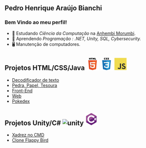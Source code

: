 <!-- Cabeçalhos -->

## Pedro Henrique Araújo Bianchi

### Bem Vindo ao meu perfil!

 - 🎒 Estudando *Ciência da Computação* na [Anhembi Morumbi](https://portal.anhembi.br/).
 - 📝 Aprendendo *Programação : .NET,  Unity,  SQL,  Cybersecurity.*
 - 🖥️ Manutenção de computadores.

## Projetos HTML/CSS/Java <img src="https://raw.githubusercontent.com/devicons/devicon/master/icons/html5/html5-original-wordmark.svg" alt="html5" width="40" height="40"/> <img src="https://raw.githubusercontent.com/devicons/devicon/master/icons/css3/css3-original-wordmark.svg" alt="css3" width="40" height="40"/>  <img src="https://raw.githubusercontent.com/devicons/devicon/master/icons/javascript/javascript-original.svg" alt="javascript" width="40" height="40"/>

- [Decodificador de texto](https://github.com/PedroBianchiDev/Challenger1-Oracle-Alura)
-  [Pedra, Papel, Tesoura](https://github.com/PedroBianchiDev/Pedra-Papel-Tesoura)
-  [Front-End](https://github.com/PedroBianchiDev/Projeto-Front-End)
-  [Web](https://pedrobianchidev.github.io/ProjetoWeb/)
- [Pokedex](https://github.com/PedroBianchiDev/Pokedex)

## Projetos Unity/C#      <img src="https://www.vectorlogo.zone/logos/unity3d/unity3d-icon.svg" alt="unity" width="40" height="40"/> <img src="https://raw.githubusercontent.com/devicons/devicon/master/icons/csharp/csharp-original.svg" alt="csharp" width="40" height="40"/>

- [Xadrez no CMD](https://github.com/PedroBianchiDev/xadrez-console)
- [Clone Flappy Bird](https://github.com/PedroBianchiDev/Clone---Flappy-Bird)

<!--
**PedroBianchiDev/PedroBianchiDev** is a ✨ _special_ ✨ repository because its `README.md` (this file) appears on your GitHub profile.

Here are some ideas to get you started:

- 🔭 I’m currently working on ...
- 🌱 I’m currently learning ...
- 👯 I’m looking to collaborate on ...
- 🤔 I’m looking for help with ...
- 💬 Ask me about ...
- 📫 How to reach me: ...
- 😄 Pronouns: ...
- ⚡ Fun fact: ...
-->

